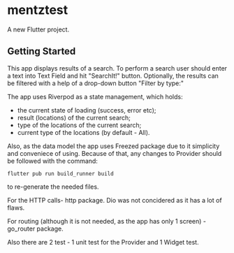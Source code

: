# mentztest

A new Flutter project.

## Getting Started

This app displays results of a search. 
To perform a search user should enter a text into Text Field and hit "SearchIt!" button.
Optionally, the results can be filtered with a help of a drop-down button "Filter by type:"

The app uses Riverpod as a state management, which holds:
 - the current state of loading (success, error etc); 
 - result (locations) of the current search;
 - type of the locations of the current search;
 - current type of the locations (by default - All).
 
 Also, as the data model the app uses Freezed package due to it simplicity and conveniece of using. Because of that, any changes to Provider should be followed with the command:
  ```
  flutter pub run build_runner build
  ```
  to re-generate the needed files.

 For the HTTP calls- http package. Dio was not concidered as it has a lot of flaws.

 For routing (although it is not needed, as the app has only 1 screen) - go_router package.

 Also there are 2 test - 1 unit test for the Provider and 1 Widget test.

